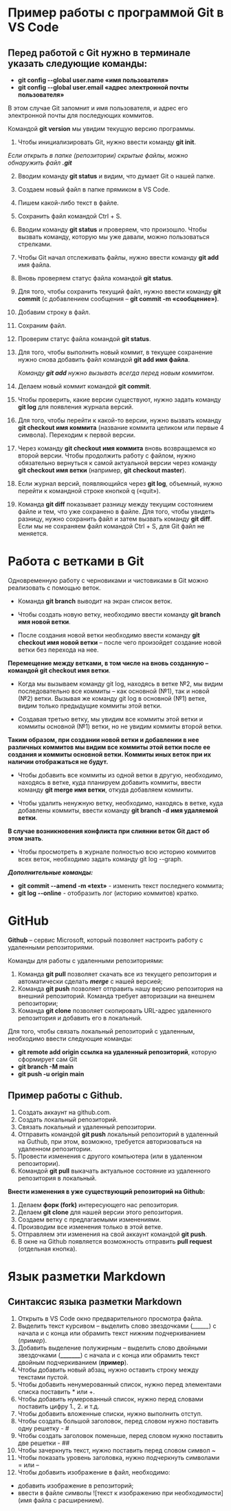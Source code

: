 # Пример работы с программой Git в VS Code
## Перед работой с Git нужно в терминале указать следующие команды:
-	__git config --global user.name «имя пользователя»__
-	__git config --global user.email «адрес электронной почты пользователя»__

В этом случае Git запомнит и имя пользователя, и адрес его электронной почты для последующих коммитов.

Командой __git version__ мы увидим текущую версию программы.

1.	Чтобы инициализировать Git, нужно ввести команду __git init__.

_Если открыть в папке (репозитории) скрытые файлы, можно обнаружить файл **.git**_

2.	Вводим команду __git status__ и видим, что думает Git о нашей папке.
3.	Создаем новый файл в папке прямиком в VS Code.
4.	Пишем какой-либо текст в файле.
5.	Сохранить файл командой Ctrl + S.
6.	Вводим команду __git status__ и проверяем, что произошло.
Чтобы вызвать команду, которую мы уже давали, можно пользоваться стрелками.
7.	Чтобы Git начал отслеживать файлы, нужно ввести команду __git add__ имя файла.
8.	Вновь проверяем статус файла командой __git status__.
9.	Для того, чтобы сохранить текущий файл, нужно ввести команду __git commit__ (с добавлением сообщения – __git commit -m «сообщение»)__.
10.	Добавим строку в файл.
11.	Сохраним файл.
12.	Проверим статус файла командой __git status__.
13.	Для того, чтобы выполнить новый коммит, в текущее сохранение нужно снова добавить файл командой __git add имя файла__. 
	
    _Команду __git add__ нужно вызывать всегда перед новым коммитом_. 
14.	Делаем новый коммит командой __git commit__. 
15.	Чтобы проверить, какие версии существуют, нужно задать команду __git log__ для появления журнала версий.
16.	Для того, чтобы перейти к какой-то версии, нужно вызвать команду __git checkout имя коммита__ (название коммита целиком или первые 4 символа). Переходим к первой версии.
17.	Через команду __git checkout имя коммита__ вновь возвращаемся ко второй версии.
Чтобы продолжить работу с файлом, нужно обязательно вернуться к самой актуальной версии через команду __git checkout имя ветки__ (например, __git checkout master__).
18.	Если журнал версий, появляющийся через __git log__, объемный, нужно перейти к командной строке кнопкой q («quit»). 
19.	Команда __git diff__ показывает разницу между текущим состоянием файле и тем, что уже сохранено в файле. 
Для того, чтобы увидеть разницу, нужно сохранить файл и затем вызвать команду __git diff__. 
Если мы не сохраняем файл командой Ctrl + S, для Git файл не меняется.

# Работа с ветками в Git

Одновременную работу с черновиками и чистовиками в Git можно реализовать с помощью веток.

* Команда __git branch__ выводит на экран список веток.
* Чтобы создать новую ветку, необходимо ввести команду __git branch имя новой ветки__.

* После создания новой ветки необходимо ввести команду __git checkout имя новой ветки__ – после чего произойдет создание новой ветки без перехода на нее.

__Перемещение между ветками, в том числе на вновь созданную – командой git checkout имя ветки__.

* Когда мы вызываем команду git log, находясь в ветке №2, мы видим последовательно все коммиты – как основной (№1), так и новой (№2) ветки. Вызывая же команду git log в основной (№1) ветке, видим только предыдущие коммиты этой ветки.

* Создавая третью ветку, мы увидим все коммиты этой ветки и коммиты основной (№1) ветки, но не увидим коммиты второй ветки.

__Таким образом, при создании новой ветки и добавлении в нее различных коммитов мы видим все коммиты этой ветки после ее создания и коммиты основной ветки. Коммиты иных веток при их наличии отображаться не будут.__

* Чтобы добавить все коммиты из одной ветки в другую, необходимо, находясь в ветке, куда планируем добавить коммиты, ввести команду __git merge имя ветки__, откуда добавляем коммиты.

* Чтобы удалить ненужную ветку, необходимо, находясь в ветке, куда добавлены коммиты, ввести команду __git branch -d имя удаляемой ветки__.

__В случае возникновения конфликта при слиянии веток Git даст об этом знать__.

* Чтобы просмотреть в журнале полностью всю историю коммитов всех веток, необходимо задать команду git log --graph.

__*Дополнительные команды:*__

* __git commit --amend -m «text»__ - изменить текст последнего коммита;
* __git log --online__ - отобразить лог (историю коммитов) кратко.

# GitHub
__Github__ – сервис Microsoft, который позволяет настроить работу с удаленными репозиториями.

Команды для работы с удаленными репозиториями:
1. Команда __git pull__ позволяет скачать все из текущего репозитория и автоматически сделать *__merge__* с нашей версией;
2. Команда __git push__ позволяет отправить нашу версию репозитория на внешний репозиторий. Команда требует авторизации на внешнем репозитории;
3. Команда __git clone__ позволяет скопировать URL-адрес удаленного репозитория и добавить его в локальный. 

Для того, чтобы связать локальный репозиторий с удаленным, необходимо ввести следующие команды:
* __git remote add origin ссылка на удаленный репозиторий__, которую сформирует сам Git
* __git branch -M main__
* __git push -u origin main__

## Пример работы с Github.

1.	Создать аккаунт на github.com.
2.	Создать локальный репозиторий.
3.	Связать локальный и удаленный репозитории.
4.	Отправить командой __git push__ локальный репозиторий в удаленный на Guthub, при этом, возможно, требуется авторизоваться на удаленном репозитории.
5.	Провести изменения с другого компьютера (или в удаленном репозитории).
6.	Командой __git pull__ выкачать актуальное состояние из удаленного репозитория в локальный. 

__Внести изменения в уже существующий репозиторий на Github:__

1.	Делаем __форк (fork)__ интересующего нас репозитория.
2.	Делаем __git clone__ для нашей версии этого репозитория.
3.	Создаем ветку с предлагаемыми изменениями.
4.	Производим все изменения только в этой ветке.
5.	Отправляем эти изменения на свой аккаунт командой __git push__.
6.	В окне на Github появляется возможность отправить __pull request__ (отдельная кнопка).

# __Язык разметки Markdown__

## __Синтаксис языка разметки Markdown__

1.	Открыть в VS Code окно предварительного просмотра файла.
2.	Выделить текст курсивом – выделить слово звездочками (*______*) с начала и с конца или обрамить текст нижним подчеркиванием (_пример_).
3.	Добавить выделение полужирным – выделить слово двойными звездочками (**_______**) с начала и с конца или обрамить текст двойным подчеркиванием (__пример__).
4.	Чтобы добавить новый абзац, нужно оставить строку между текстами пустой.
5.	Чтобы добавить ненумерованный список, нужно перед элементами списка поставить * или +.
6.	Чтобы добавить нумерованный список, нужно перед словами поставить цифру 1., 2. и т.д. 
7.	Чтобы добавить вложенные списки, нужно выполнить отступ.
8.	Чтобы создать большой заголовок, перед словом нужно поставить одну решетку - #
9.	Чтобы создать заголовок поменьше, перед словом нужно поставить две решетки - ##
10.	Чтобы зачеркнуть текст, нужно поставить перед словом символ ~
11.	Чтобы показать уровень заголовка, нужно подчеркнуть символами = или – 
12.	Чтобы добавить изображение в файл, необходимо:
* добавить изображение в репозиторий;
* ввести в файле символы ![текст к изображению при необходимости](имя файла с расширением).